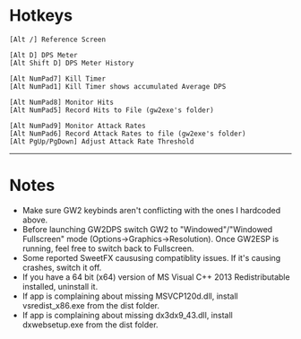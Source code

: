Hotkeys
=======
```
[Alt /] Reference Screen

[Alt D] DPS Meter
[Alt Shift D] DPS Meter History

[Alt NumPad7] Kill Timer
[Alt NumPad1] Kill Timer shows accumulated Average DPS

[Alt NumPad8] Monitor Hits
[Alt NumPad5] Record Hits to File (gw2exe's folder)

[Alt NumPad9] Monitor Attack Rates
[Alt NumPad6] Record Attack Rates to file (gw2exe's folder)
[Alt PgUp/PgDown] Adjust Attack Rate Threshold
```

----------------------------------

Notes
=======

- Make sure GW2 keybinds aren't conflicting with the ones I hardcoded above.
- Before launching GW2DPS switch GW2 to "Windowed"/"Windowed Fullscreen" mode (Options->Graphics->Resolution). Once GW2ESP is running, feel free to switch back to Fullscreen. 
- Some reported SweetFX caususing compatiblity issues. If it's causing crashes, switch it off.
- If you have a 64 bit (x64) version of MS Visual C++ 2013 Redistributable installed, uninstall it. 
- If app is complaining about missing MSVCP120d.dll, install vsredist_x86.exe from the dist folder.
- If app is complaining about missing dx3dx9_43.dll, install dxwebsetup.exe from the dist folder.
